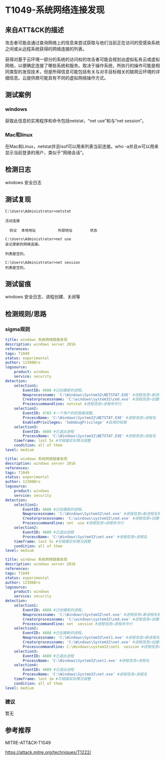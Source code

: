 # T1049-系统网络连接发现

## 来自ATT&CK的描述

攻击者可能会通过查询网络上的信息来尝试获取与他们当前正在访问的受感染系统之间或从远程系统获得的网络连接的列表。

获得对基于云环境一部分的系统的访问权的攻击者可能会规划出虚拟私有云或虚拟网络，以便确定连接了哪些系统和服务。取决于操作系统，所执行的操作可能是相同类型的发现技术，但是所得信息可能包括有关与对手目标相关的联网云环境的详细信息。云提供商可能具有不同的虚拟网络操作方式。

## 测试案例

### windows

获取此信息的实用程序和命令包括netstat，“net use”和与“net session”。

### Mac和linux

在Mac和Linux，netstat并且lsof可以用来列表当前连接。who -a并且w可以用来显示当前登录的用户，类似于“网络会话”。

## 检测日志

windows 安全日志

## 测试复现

```dos
C:\Users\Administrator>netstat

活动连接

  协议  本地地址          外部地址        状态
```

```dos
C:\Users\Administrator>net use
会记录新的网络连接。

列表是空的。
```

```dos
C:\Users\Administrator>net session
列表是空的。
```

## 测试留痕

windows 安全日志、进程创建、关闭等

## 检测规则/思路

### sigma规则

```yml
title: windows 系统网络链接发现
description: windows server 2016
references:
tags: T1049
status: experimental
author: 12306Bro
logsource:
    product: windows
    service: security
detection:
    selection1:
        EventID: 4688 #已创建新的进程。
        Newprocessname: 'C:\Windows\System32\NETSTAT.EXE' #进程信息>新进程名称
        Creatorprocessname: 'C:\windows\system32\cmd.exe' #进程信息>创建者进程名称
        Processcommandline: netstat #进程信息>进程命令行
    selection2:
        EventID: 4703 #一个用户的权限被调整。
        ProcessName: 'C:\Windows\System32\NETSTAT.EXE' #进程信息>进程名
        EnabledPrivileges: 'SeDebugPrivilege' #启用的权限
    selection3:
        EventID: 4689 #已退出进程
        ProcessName: 'C:\Windows\System32\NETSTAT.EXE' #进程信息>进程名
    timeframe: last 5s #可根据实际情况调整
    condition: all of them
level: medium
```

```yml
title: windows 系统网络链接发现
description: windows server 2016
references:
tags: T1049
status: experimental
author: 12306Bro
logsource:
    product: windows
    service: security
detection:
    selection1:
        EventID: 4688 #已创建新的进程。
        Newprocessname: 'C:\Windows\System32\net.exe' #进程信息>新进程名称
        Creatorprocessname: 'C:\windows\system32\cmd.exe' #进程信息>创建者进程名称
        Processcommandline: net  use #进程信息>进程命令行
    selection2:
        EventID: 4689 #已退出进程
        ProcessName: 'C:\Windows\System32\net.exe' #进程信息>进程名
    timeframe: last 5s #可根据实际情况调整
    condition: all of them
level: medium
```

```yml
title: windows 系统网络链接发现
description: windows server 2016
references:
tags: T1049
status: experimental
author: 12306Bro
logsource:
    product: windows
    service: security
detection:
    selection1:
        EventID: 4688 #已创建新的进程。
        Newprocessname: 'C:\Windows\System32\net.exe' #进程信息>新进程名称
        Creatorprocessname: 'C:\windows\system32\cmd.exe' #进程信息>创建者进程名称
        Processcommandline: net  session #进程信息>进程命令行
    selection2:
        EventID: 4688 #已创建新的进程。
        Newprocessname: 'C:\Windows\System32\net1.exe' #进程信息>新进程名称
        Creatorprocessname: 'C:\Windows\System32\net.exe' #进程信息>创建者进程名称
        Processcommandline: C:\Windows\system32\net1  session #进程信息>进程命令行
    selection3:
        EventID: 4689 #已退出进程
        ProcessName: 'C:\Windows\System32\net1.exe' #进程信息>进程名
    selection4:
        EventID: 4689 #已退出进程
        ProcessName: 'C:\Windows\System32\net.exe' #进程信息>进程名
    timeframe: last 1m #可根据实际情况调整
    condition: all of them
level: medium
```

### 建议

暂无

## 参考推荐

MITRE-ATT&CK-T1049

<https://attack.mitre.org/techniques/T1222/>

